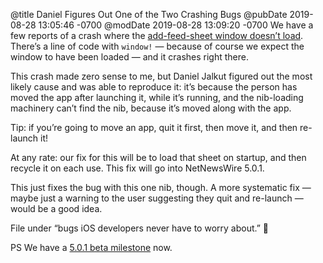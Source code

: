 @title Daniel Figures Out One of the Two Crashing Bugs
@pubDate 2019-08-28 13:05:46 -0700
@modDate 2019-08-28 13:09:20 -0700
We have a few reports of a crash where the [add-feed-sheet window doesn’t load](https://github.com/brentsimmons/NetNewsWire/issues/897). There’s a line of code with `window!` — because of course we expect the window to have been loaded — and it crashes right there.

This crash made zero sense to me, but Daniel Jalkut figured out the most likely cause and was able to reproduce it: it’s because the person has moved the app after launching it, while it’s running, and the nib-loading machinery can’t find the nib, because it’s moved along with the app.

Tip: if you’re going to move an app, quit it first, then move it, and then re-launch it!

At any rate: our fix for this will be to load that sheet on startup, and then recycle it on each use. This fix will go into NetNewsWire 5.0.1.

This just fixes the bug with this one nib, though. A more systematic fix — maybe just a warning to the user suggesting they quit and re-launch — would be a good idea.

File under “bugs iOS developers never have to worry about.” 🐇

PS We have a [5.0.1 beta milestone](https://github.com/brentsimmons/NetNewsWire/milestone/9) now.
